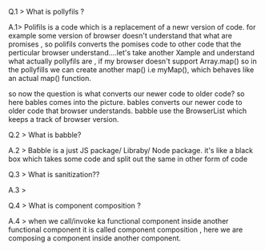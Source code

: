Q.1 > What is pollyfils ?

A.1> Polifils is a code which is a replacement of a newr version of code. for example some version of browser doesn't understand that what are promises , so polifils converts the pomises code to other code that the perticular browser understand....let's take another Xample and understand what actually pollyfils are , if my browser doesn't support Array.map() so in the pollyfills we can create another map() i.e   myMap(),   which behaves like an actual map() function.

so now the question is what converts our newer code to older code?  so here bables comes into the picture. bables converts our newer code to older code that browser understands. babble use the BrowserList which keeps a track of browser version.


Q.2 > What is babble?

A.2 > Babble is a just JS package/ Libraby/ Node package. it's like a black box which takes some code and split out the same in other form of code 






Q.3 > What is sanitization??

A.3 > 


Q.4 > What is component composition ?

A.4 > when we call/invoke ka functional component inside another functional component it is called component composition , here we are composing a component inside another component.



 